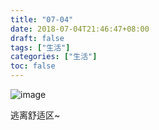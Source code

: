 ```yaml
---
title: "07-04"
date: 2018-07-04T21:46:47+08:00
draft: false
tags: ["生活"]
categories: ["生活"]
toc: false
---
```

![image](/images/new-start-live.jpg)

逃离舒适区~
